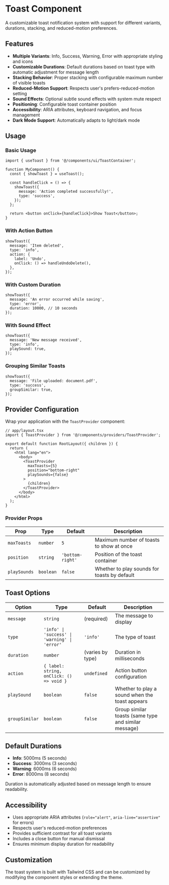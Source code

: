 # Toast Component

A customizable toast notification system with support for different variants, durations, stacking, and reduced-motion preferences.

## Features

- **Multiple Variants**: Info, Success, Warning, Error with appropriate styling and icons
- **Customizable Durations**: Default durations based on toast type with automatic adjustment for message length
- **Stacking Behavior**: Proper stacking with configurable maximum number of visible toasts
- **Reduced-Motion Support**: Respects user's prefers-reduced-motion setting
- **Sound Effects**: Optional subtle sound effects with system mute respect
- **Positioning**: Configurable toast container position
- **Accessibility**: ARIA attributes, keyboard navigation, and focus management
- **Dark Mode Support**: Automatically adapts to light/dark mode

## Usage

### Basic Usage

```tsx
import { useToast } from '@/components/ui/ToastContainer';

function MyComponent() {
  const { showToast } = useToast();

  const handleClick = () => {
    showToast({
      message: 'Action completed successfully!',
      type: 'success',
    });
  };

  return <button onClick={handleClick}>Show Toast</button>;
}
```

### With Action Button

```tsx
showToast({
  message: 'Item deleted',
  type: 'info',
  action: {
    label: 'Undo',
    onClick: () => handleUndoDelete(),
  },
});
```

### With Custom Duration

```tsx
showToast({
  message: 'An error occurred while saving',
  type: 'error',
  duration: 10000, // 10 seconds
});
```

### With Sound Effect

```tsx
showToast({
  message: 'New message received',
  type: 'info',
  playSound: true,
});
```

### Grouping Similar Toasts

```tsx
showToast({
  message: 'File uploaded: document.pdf',
  type: 'success',
  groupSimilar: true,
});
```

## Provider Configuration

Wrap your application with the `ToastProvider` component:

```tsx
// app/layout.tsx
import { ToastProvider } from '@/components/providers/ToastProvider';

export default function RootLayout({ children }) {
  return (
    <html lang="en">
      <body>
        <ToastProvider
          maxToasts={5}
          position="bottom-right"
          playSounds={false}
        >
          {children}
        </ToastProvider>
      </body>
    </html>
  );
}
```

### Provider Props

| Prop | Type | Default | Description |
|------|------|---------|-------------|
| `maxToasts` | `number` | `5` | Maximum number of toasts to show at once |
| `position` | `string` | `'bottom-right'` | Position of the toast container |
| `playSounds` | `boolean` | `false` | Whether to play sounds for toasts by default |

## Toast Options

| Option | Type | Default | Description |
|--------|------|---------|-------------|
| `message` | `string` | (required) | The message to display |
| `type` | `'info' \| 'success' \| 'warning' \| 'error'` | `'info'` | The type of toast |
| `duration` | `number` | (varies by type) | Duration in milliseconds |
| `action` | `{ label: string, onClick: () => void }` | `undefined` | Action button configuration |
| `playSound` | `boolean` | `false` | Whether to play a sound when the toast appears |
| `groupSimilar` | `boolean` | `false` | Group similar toasts (same type and similar message) |

## Default Durations

- **Info**: 5000ms (5 seconds)
- **Success**: 3000ms (3 seconds)
- **Warning**: 6000ms (6 seconds)
- **Error**: 8000ms (8 seconds)

Duration is automatically adjusted based on message length to ensure readability.

## Accessibility

- Uses appropriate ARIA attributes (`role="alert"`, `aria-live="assertive"` for errors)
- Respects user's reduced-motion preferences
- Provides sufficient contrast for all toast variants
- Includes a close button for manual dismissal
- Ensures minimum display duration for readability

## Customization

The toast system is built with Tailwind CSS and can be customized by modifying the component styles or extending the theme.

